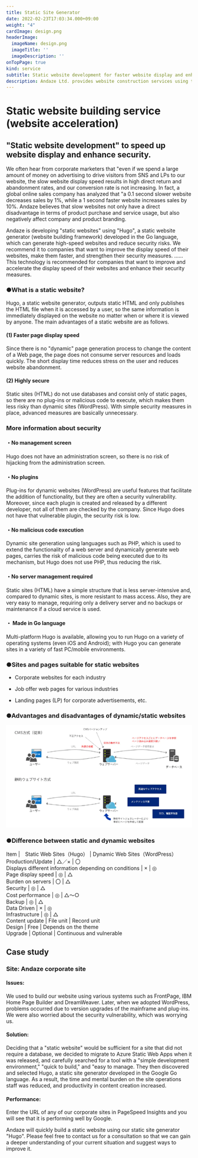 ```yaml
---
title: Static Site Generator
date: 2022-02-23T17:03:34.000+09:00
weight: "4"
cardImage: design.png
headerImage:
  imageName: design.png
  imageTitle: ''
  imageDescription: ''
onTopPage: true
kind: service
subtitle: Static website development for faster website display and enhanced security
description: Andaze Ltd. provides website construction services using the static site generator "Hugo" to speed up the display of websites and enhance security. We will deeply understand your current situation and propose improvement measures.
---
```

# **Static website building service (website acceleration)**



## "Static website development" to speed up website display and enhance security.

We often hear from corporate marketers that "even if we spend a large amount of money on advertising to drive visitors from SNS and LPs to our website, the slow website display speed results in high direct return and abandonment rates, and our conversion rate is not increasing. In fact, a global online sales company has analyzed that "a 0.1 second slower website decreases sales by 1%, while a 1 second faster website increases sales by 10%. Andaze believes that slow websites not only have a direct disadvantage in terms of product purchase and service usage, but also negatively affect company and product branding.

Andaze is developing "static websites" using "Hugo", a static website generator (website building framework) developed in the Go language, which can generate high-speed websites and reduce security risks. We recommend it to companies that want to improve the display speed of their websites, make them faster, and strengthen their security measures. ...... This technology is recommended for companies that want to improve and accelerate the display speed of their websites and enhance their security measures.

### ●What is a static website?

Hugo, a static website generator, outputs static HTML and only publishes the HTML file when it is accessed by a user, so the same information is immediately displayed on the website no matter when or where it is viewed by anyone. The main advantages of a static website are as follows.

#### (1) Faster page display speed

Since there is no "dynamic" page generation process to change the content of a Web page, the page does not consume server resources and loads quickly. The short display time reduces stress on the user and reduces website abandonment.

#### (2) Highly secure

Static sites (HTML) do not use databases and consist only of static pages, so there are no plug-ins or malicious code to execute, which makes them less risky than dynamic sites (WordPress). With simple security measures in place, advanced measures are basically unnecessary.

### More information about security

#### ・No management screen

Hugo does not have an administration screen, so there is no risk of hijacking from the administration screen.

#### ・No plugins

Plug-ins for dynamic websites (WordPress) are useful features that facilitate the addition of functionality, but they are often a security vulnerability. Moreover, since each plugin is created and released by a different developer, not all of them are checked by the company. Since Hugo does not have that vulnerable plugin, the security risk is low.

#### ・No malicious code execution

Dynamic site generation using languages such as PHP, which is used to extend the functionality of a web server and dynamically generate web pages, carries the risk of malicious code being executed due to its mechanism, but Hugo does not use PHP, thus reducing the risk.

#### ・No server management required

Static sites (HTML) have a simple structure that is less server-intensive and, compared to dynamic sites, is more resistant to mass access. Also, they are very easy to manage, requiring only a delivery server and no backups or maintenance if a cloud service is used.

#### ・ Made in Go language

Multi-platform Hugo is available, allowing you to run Hugo on a variety of operating systems (even iOS and Android); with Hugo you can generate sites in a variety of fast PC/mobile environments.



### ●Sites and pages suitable for static websites

* Corporate websites for each industry

* Job offer web pages for various industries

* Landing pages (LP) for corporate advertisements, etc.

### ●Advantages and disadvantages of dynamic/static websites

![](/1.png "Advantages and disadvantages of dynamic/static websites")

### ●Difference between static and dynamic websites

Item	|　Static Web Sites（Hugo） |	Dynamic Web Sites（WordPress）<br> Production/Update |	△／× |	〇 <br> Displays different information depending on conditions | 	× |	◎ <br> Page display speed |	◎ |	△ <br> Burden on servers |	〇 |	△ <br> Security |	◎ |	△ <br> Cost performance |	◎ |	△～○<br>  Backup |	◎ |	△ <br> Data Driven |	× |	◎ <br> Infrastructure |	◎	| △ <br> Content update | File unit | Record unit <br> Design | Free | Depends on the theme <br> Upgrade | Optional | Continuous and vulnerable



## Case study



### Site: Andaze corporate site

#### Issues:
 We used to build our website using various systems such as FrontPage, IBM Home Page Builder and DreamWeaver. Later, when we adopted WordPress, problems occurred due to version upgrades of the mainframe and plug-ins. We were also worried about the security vulnerability, which was worrying us.

#### Solution: 
Deciding that a "static website" would be sufficient for a site that did not require a database, we decided to migrate to Azure Static Web Apps when it was released, and carefully searched for a tool with a "simple development environment," "quick to build," and "easy to manage. They then discovered and selected Hugo, a static site generator developed in the Google Go language. As a result, the time and mental burden on the site operations staff was reduced, and productivity in content creation increased.


#### Performance:
Enter the URL of any of our corporate sites in PageSpeed Insights and you will see that it is performing well by Google.

Andaze will quickly build a static website using our static site generator "Hugo". Please feel free to contact us for a consultation so that we can gain a deeper understanding of your current situation and suggest ways to improve it.

